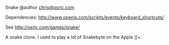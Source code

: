 Snake
@author chris@osric.com

Dependencies: http://www.openjs.com/scripts/events/keyboard_shortcuts/

See http://osric.com/games/snake/

A snake clone. I used to play a lot of Snakebyte on the Apple ][+.